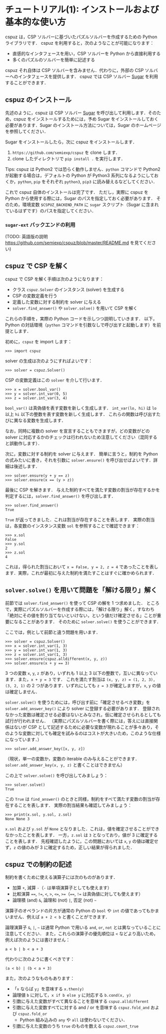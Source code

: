 # チュートリアル(1): インストールおよび基本的な使い方

cspuz は，CSP ソルバーに基づいたパズルソルバーを作成するための Python ライブラリです．
cspuz を利用すると，次のようなことが可能になります：

- 直感的なインタフェースを用い，CSP ソルバーを Python から直接利用する
- 多くのパズルのソルバーを簡単に記述する

cspuz それ自体は CSP ソルバーを含みません．代わりに，外部の CSP ソルバーへのインタフェースを提供します．
cspuz では CSP ソルバー [Sugar](http://bach.istc.kobe-u.ac.jp/sugar/) を利用することができます．

## cspuz のインストール

先述のように，cspuz は CSP ソルバー [Sugar](http://bach.istc.kobe-u.ac.jp/sugar/) を呼び出して利用します．そのため，cspuz をインストールするためには，予め Sugar をインストールしておく必要があります．Sugar のインストール方法については，Sugar のホームページを参照してください．

Sugar をインストールしたら，次に cspuz をインストールします．

1. `https://github.com/semiexp/cspuz` を clone します．
2.  clone したディレクトリで `pip install .` を実行します．

Tips: cspuz は Python2 では恐らく動作しません．`python` コマンドで Python2 が起動する場合は，デフォルトの Python が Python3 系列になるようにしておくか，`python`, `pip` をそれぞれ `python3`, `pip3` に読み替えるなどしてください．

これで cspuz 自体のインストールは完了です．
ただし，実際に cspuz を Python から使用する際には，Sugar のパスを指定しておく必要があります．
そのため，環境変数 `$CSPUZ_BACKEND_PATH` に `sugar` スクリプト（Sugar に含まれているはずです）のパスを指定してください．

### `sugar-ext` バックエンドの利用

(TODO: 英語版の説明 https://github.com/semiexp/cspuz/blob/master/README.md を見てください)

## cspuz で CSP を解く

cspuz で CSP を解く手順は次のようになります：

- クラス `cspuz.Solver` のインスタンス (solver) を生成する
- CSP の変数定義を行う
- 定義した変数に対する制約を solver に与える
- `solver.find_answer()` や `solver.solve()` を用いて CSP を解く

これらの手順を，実際の Python コードを示しつつ説明していきます．
以下，Python の対話環境（`python` コマンドを引数なしで呼び出すと起動します）を前提とします．

初めに，`cspuz` を import します：
```
>>> import cspuz
```

solver の生成は次のようにすればよいです：
```
>>> solver = cspuz.Solver()
```

CSP の変数定義はこの `solver` を介して行います．
```
>>> x = solver.bool_var()
>>> y = solver.int_var(0, 5)
>>> z = solver.int_var(3, 4)
```

`bool_var()` は真偽値を表す変数を新しく生成します．
`int_var(lo, hi)` は `lo` 以上 `hi` 以下の整数を表す変数を新しく生成します．
これらの関数は呼び出すたびに異なる変数を生成します．

なお，同時に複数の solver を宣言することもできますが，どの変数がどの solver に対応するかのチェックは行われないため注意してください（混同すると誤動作します）．

次に，変数に対する制約を solver に与えます．
簡単に言うと，制約を Python の式みたいに書き，それを引数に `solver.ensure()` を呼び出せばよいです．詳細は後述します．

```
>>> solver.ensure(y + y == z)
>>> solver.ensure(x == (y > z))
```

最後に CSP を解きます．
与えた制約すべてを満たす変数の割当が存在するかを判定するには，`solver.find_answer()` を呼び出します．

```
>>> solver.find_answer()
True
```
`True` が返ってきました．これは割当が存在することを表します．
実際の割当は，各変数のインスタンス変数 `sol` を参照することで確認できます：
```
>>> x.sol
False
>>> y.sol
2
>>> z.sol
4
```
これは，得られた割当において `x = False, y = 2, z = 4` であったことを表します．実際，これが最初に与えた制約を満たすことはすぐに確かめられます．

## `solver.solve()` を用いて問題を「解ける限り」解く

前節では `solver.find_answer()` を使って CSP の解を 1 つ求めました．
ところで，実際にパズルソルバーを作成する際には，「解ける限り」解く，すなわち「絶対にその値を割り当てないといけない，という値だけ確定させる」ことが重要になることがあります．
そのために `solver.solve()` を使うことができます．

ここでは，例として前節と違う問題を用います．

```
>>> solver = cspuz.Solver()
>>> x = solver.int_var(1, 3)
>>> y = solver.int_var(1, 3)
>>> z = solver.int_var(1, 3)
>>> solver.ensure(cspuz.alldifferent(x, y, z))
>>> solver.ensure(x + y == 3)
```

3 つの変数 `x`, `y`, `z` があり，いずれも 1 以上 3 以下の整数で，互いに異なっています．また，`x + y = 3` です．
これを満たす割当は `(x, y, z) = (1, 2, 3), (3, 2, 1)` の 2 つがあります．いずれにしても `z = 3` が確定しますが，`x`, `y` の値は確定しません．

`solver.solve()` を使うためには，呼び出す前に「確定させるべき変数」を `solver.add_answer_key()` により solver に登録する必要があります．
登録されなかった変数は確定させる必要はないとみなされ，仮に確定させられるとしても試行が行われません．
（実際にパズルソルバーを書く際には，答えには直接関係はないが CSP として記述するために必要な変数が現れることが多々あり，そのような変数に対しても確定を試みるのはコストが大きいため，このような仕様になっています．）

```
>>> solver.add_answer_key([x, y, z])
```
（現状，単一の変数か，変数の iterable のみ与えることができます．`solver.add_answer_key(x, y, z)` と書くことはできません）

この上で `solver.solve()` を呼び出してみましょう：
```
>>> solver.solve()
True
```
この `True` は `find_answer()` のときと同様，制約をすべて満たす変数の割当が存在することを表します．
実際の割当結果も確認してみましょう：
```
>>> print(x.sol, y.sol, z.sol)
None None 3
```
`x.sol` および `y.sol` が `None` となりました．これは，値を確定させることができなかったことを表します．
一方，`z.sol` は `3` となっており，値が 3 に確定することを表します．
先程確認したように，この問題においては `x`, `y` の値は確定せず，`z` の値のみが 3 に確定するため，正しい結果が得られました．

## cspuz での制約の記述

制約を書くために使える演算子には次のものがあります．

- 加算 `+`, 減算 `-`（`-` は単項演算子としても使えます）
- 比較演算 `==`, `!=`, `<`, `>`, `<=`, `>=`（`==`, `!=` は真偽値に対しても使えます）
- 論理積 (and) `&`, 論理和 (not) `|`, 否定 (not) `~`

演算子のオペランドの片方が通常の Python の `bool` や `int` の値であってもかまいません．例えば `a + 2 < b` と書くことができます．

論理演算子 `&`, `|`, `~` は通常 Python で用いる `and`, `or`, `not` とは異なっていることに注意してください．
また，これらの演算子の優先順位は `<` などより高いため，例えば次のようには書けません：
```
a < b | b < a + 3
```
代わりに次のように書くべきです：
```
(a < b) | (b < a + 3)
```

また，次のようなものもあります：
- 「`x` ならば `y`」を意味する `x.then(y)`
- 論理値 `b` に対して，`x if b else y` に対応する `b.cond(x, y)`
- 引数に与えた変数がすべて異なることを意味する `cspuz.alldifferent`
- 引数に与えた変数すべてに対する and / or を意味する `cspuz.fold_and` および `cspuz.fold_or`
  - Python 組み込みの `any` や `all` は使わないでください．
- 引数に与えた変数のうち `true` のものを数える `cspuz.count_true`
